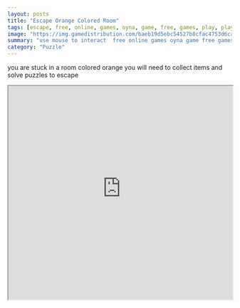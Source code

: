 ```yaml
---
layout: posts
title: "Escape Orange Colored Room"
tags: [escape, free, online, games, oyna, game, free, games, play, play, games]
image: "https://img.gamedistribution.com/baeb19d5ebc54527b8cfac4753d6caf8.jpg"
summary: "use mouse to interact  free online games oyna game free games play play games"
category: "Puzzle"
---
```


you are stuck in a room colored orange you will need to collect items and solve puzzles to escape

<iframe width="100%" height="480px;" src="https://flash.gamedistribution.com?game=baeb19d5ebc54527b8cfac4753d6caf8"></iframe>
